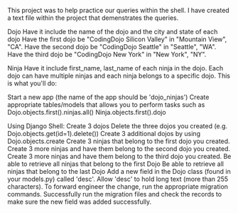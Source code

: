 This project was to help practice our queries within the shell. I have created a text file within the project that demenstrates the queries.

Dojo
Have it include the name of the dojo and the city and state of each dojo
Have the first dojo be "CodingDojo Silicon Valley" in "Mountain View", "CA".
Have the second dojo be "CodingDojo Seattle" in "Seattle", "WA".
Have the third dojo be "CodingDojo New York" in "New York", "NY".

Ninja
Have it include first_name, last_name of each ninja in the dojo.
Each dojo can have multiple ninjas and each ninja belongs to a specific dojo.
This is what you'll do:

Start a new app (the name of the app should be 'dojo_ninjas')
Create appropriate tables/models that allows you to perform tasks such as
Dojo.objects.first().ninjas.all()
Ninja.objects.first().dojo

Using Django Shell:
Create 3 dojos
Delete the three dojos you created (e.g. Dojo.objects.get(id=1).delete())
Create 3 additional dojos by using Dojo.objects.create
Create 3 ninjas that belong to the first dojo you created.
Create 3 more ninjas and have them belong to the second dojo you created.
Create 3 more ninjas and have them belong to the third dojo you created.
Be able to retrieve all ninjas that belong to the first Dojo
Be able to retrieve all ninjas that belong to the last Dojo
Add a new field in the Dojo class (found in your models.py) called 'desc'. Allow 'desc' to hold long text (more than 255 characters). To forward engineer the change, run the appropriate migration commands. Successfully run the migration files and check the records to make sure the new field was added successfully.
